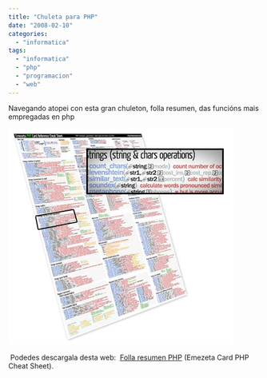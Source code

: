 ```yaml
---
title: "Chuleta para PHP"
date: "2008-02-10"
categories: 
  - "informatica"
tags: 
  - "informatica"
  - "php"
  - "programacion"
  - "web"
---
```


Navegando atopei con esta gran chuleton, folla resumen, das funcións mais empregadas en php

![](images/php-cheat-sheet.jpg)

 Podedes descargala desta web:  [Folla resumen PHP](http://www.emezeta.com/articulos/emezeta-card-php-cheat-sheet) (Emezeta Card PHP Cheat Sheet).
